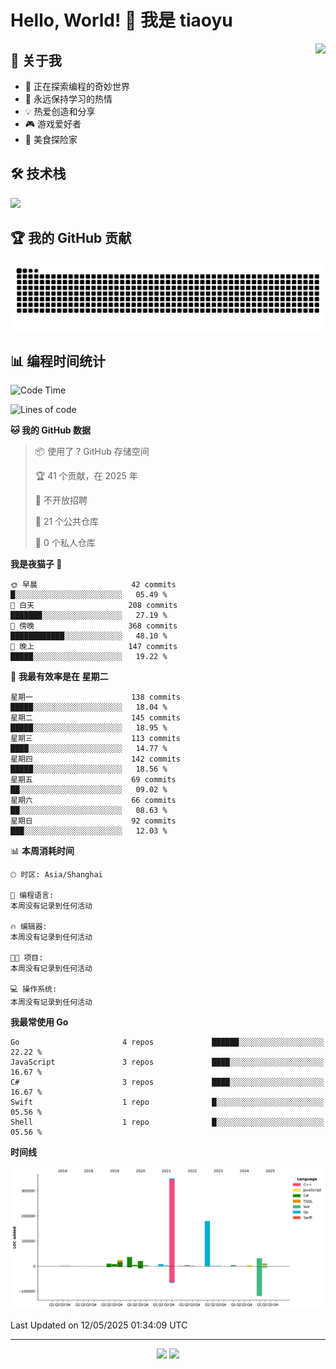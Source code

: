 # Hello, World! 👋 我是 tiaoyu

<img align="right" src="https://github-readme-stats.vercel.app/api?username=tiaoyu&show_icons=true&icon_color=0078e7&text_color=333333&bg_color=ffffff&hide_title=true" />

## 🚀 关于我

- 🔭 正在探索编程的奇妙世界
- 🌱 永远保持学习的热情
- 💡 热爱创造和分享
- 🎮 游戏爱好者
- 🍜 美食探险家

## 🛠️ 技术栈

<p align="left">
  <img src="https://skillicons.dev/icons?i=js,ts,react,vue,nodejs,python,go,docker" />
</p>

## 🏆 我的 GitHub 贡献

![Snake animation](https://github.com/tiaoyu/tiaoyu/blob/output/github-contribution-grid-snake.svg)


## 📊 编程时间统计

<!--START_SECTION:waka-->
![Code Time](http://img.shields.io/badge/Code%20Time-0%20secs-blue)

![Lines of code](https://img.shields.io/badge/%E4%BB%8E%E3%80%8CHello%20World%E3%80%8D%E8%B5%B7%E6%88%91%E5%B7%B2%E7%BB%8F%E5%86%99%E4%BA%86-688.2%20thousand%20%E8%A1%8C%E4%BB%A3%E7%A0%81-blue)

**🐱 我的 GitHub 数据** 

> 📦  使用了 ? GitHub 存储空间 
 > 
> 🏆 41 个贡献，在 2025 年
 > 
> 🚫 不开放招聘
 > 
> 📜 21 个公共仓库 
 > 
> 🔑 0 个私人仓库 
 > 
**我是夜猫子 🦉** 

```text
🌞 早晨                     42 commits          █░░░░░░░░░░░░░░░░░░░░░░░░   05.49 % 
🌆 白天                     208 commits         ███████░░░░░░░░░░░░░░░░░░   27.19 % 
🌃 傍晚                     368 commits         ████████████░░░░░░░░░░░░░   48.10 % 
🌙 晚上                     147 commits         █████░░░░░░░░░░░░░░░░░░░░   19.22 % 
```
📅 **我最有效率是在 星期二** 

```text
星期一                      138 commits         █████░░░░░░░░░░░░░░░░░░░░   18.04 % 
星期二                      145 commits         █████░░░░░░░░░░░░░░░░░░░░   18.95 % 
星期三                      113 commits         ████░░░░░░░░░░░░░░░░░░░░░   14.77 % 
星期四                      142 commits         █████░░░░░░░░░░░░░░░░░░░░   18.56 % 
星期五                      69 commits          ██░░░░░░░░░░░░░░░░░░░░░░░   09.02 % 
星期六                      66 commits          ██░░░░░░░░░░░░░░░░░░░░░░░   08.63 % 
星期日                      92 commits          ███░░░░░░░░░░░░░░░░░░░░░░   12.03 % 
```


📊 **本周消耗时间** 

```text
🕑︎ 时区: Asia/Shanghai

💬 编程语言: 
本周没有记录到任何活动

🔥 编辑器: 
本周没有记录到任何活动

🐱‍💻 项目: 
本周没有记录到任何活动

💻 操作系统: 
本周没有记录到任何活动
```

**我最常使用 Go** 

```text
Go                       4 repos             ██████░░░░░░░░░░░░░░░░░░░   22.22 % 
JavaScript               3 repos             ████░░░░░░░░░░░░░░░░░░░░░   16.67 % 
C#                       3 repos             ████░░░░░░░░░░░░░░░░░░░░░   16.67 % 
Swift                    1 repo              █░░░░░░░░░░░░░░░░░░░░░░░░   05.56 % 
Shell                    1 repo              █░░░░░░░░░░░░░░░░░░░░░░░░   05.56 % 
```



**时间线**

![Lines of Code chart](https://raw.githubusercontent.com/tiaoyu/tiaoyu/main/assets/bar_graph.png)


 Last Updated on 12/05/2025 01:34:09 UTC
<!--END_SECTION:waka-->

---

<p align="center">
  <img src="https://komarev.com/ghpvc/?username=tiaoyu&color=blue" />
  <img src="https://img.shields.io/badge/Thanks%20for%20visiting-!-1EAEDB.svg" />
</p>
